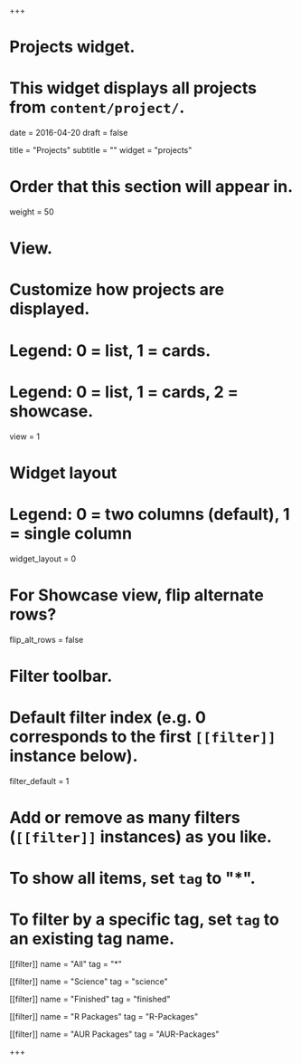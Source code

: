 +++
# Projects widget.
# This widget displays all projects from `content/project/`.

date = 2016-04-20
draft = false

title = "Projects"
subtitle = ""
widget = "projects"

# Order that this section will appear in.
weight = 50

# View.
# Customize how projects are displayed.
# Legend: 0 = list, 1 = cards.
# Legend: 0 = list, 1 = cards, 2 = showcase.
view = 1

# Widget layout
# Legend: 0 = two columns (default), 1 = single column
widget_layout = 0
 # For Showcase view, flip alternate rows?
flip_alt_rows = false

# Filter toolbar.

# Default filter index (e.g. 0 corresponds to the first `[[filter]]` instance below).
filter_default = 1

# Add or remove as many filters (`[[filter]]` instances) as you like.
# To show all items, set `tag` to "*".
# To filter by a specific tag, set `tag` to an existing tag name.
[[filter]]
  name = "All"
  tag = "*"
  
[[filter]]
  name = "Science"
  tag = "science"

[[filter]]
  name = "Finished"
  tag = "finished"
  
[[filter]]
  name = "R Packages"
  tag = "R-Packages"

[[filter]]
  name = "AUR Packages"
  tag = "AUR-Packages"

+++
